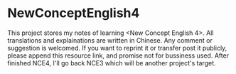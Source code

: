 # NewConceptEnglish4
This project stores my notes of learning <New Concept English 4>. All translations and explainations are written in Chinese. Any comment or suggestion is welcomed. If you want to reprint it or transfer post it publicly, please append this resource link, and promise not for bussiness used.
After finished NCE4, I'll go back NCE3 which will be another project's target. 
